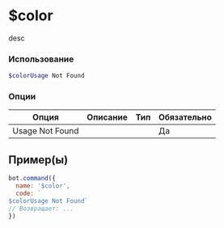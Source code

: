 # $color
desc
### Использование
```php
$colorUsage Not Found
```

### Опции

| Опция | Описание | Тип | Обязательно |
|--------|-------------|------|----------|
| Usage Not Found |  |  | Да |  
## Пример(ы)

```javascript
bot.command({
  name: '$color',
  code: `
$colorUsage Not Found`
// Возвращает: ...
})
```